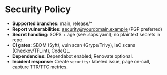 # Security Policy

- **Supported branches:** main, release/\*
- **Report vulnerabilities:** security@yourdomain.example (PGP preferred)
- **Secret handling:** SOPS + age (see .sops.yaml); no plaintext secrets in repo.
- **CI gates:** SBOM (Syft), vuln scan (Grype/Trivy), IaC scans (Checkov/TFLint), CodeQL.
- **Dependencies:** Dependabot enabled; Renovate optional.
- **Incident response:** Create `security:` labeled issue, page on-call, capture TTR/TTC metrics.
